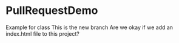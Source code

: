 # PullRequestDemo
Example for class
This is the new branch
Are we okay if we add an index.html file to this project?
